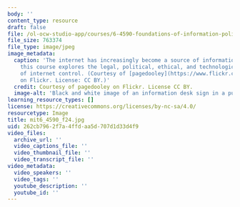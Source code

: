 ```yaml
---
body: ''
content_type: resource
draft: false
file: /ol-ocw-studio-app/courses/6-4590-foundations-of-information-policy-fall-2024/mit6_4590_f24.jpg
file_size: 763374
file_type: image/jpeg
image_metadata:
  caption: 'The internet has increasingly become a source of information dissemination;
    this course explores the legal, political, ethical, and technological implications
    of internet control. (Courtesy of [pagedooley](https://www.flickr.com/photos/pagedooley/53216547537/)
    on Flickr. License: CC BY.)'
  credit: Courtesy of pagedooley on Flickr. License CC BY.
  image-alt: 'Black and white image of an information desk sign in a public place. '
learning_resource_types: []
license: https://creativecommons.org/licenses/by-nc-sa/4.0/
resourcetype: Image
title: mit6_4590_f24.jpg
uid: 262cb796-2f7a-4ffd-aa5d-707d1d33d4f9
video_files:
  archive_url: ''
  video_captions_file: ''
  video_thumbnail_file: ''
  video_transcript_file: ''
video_metadata:
  video_speakers: ''
  video_tags: ''
  youtube_description: ''
  youtube_id: ''
---
```

